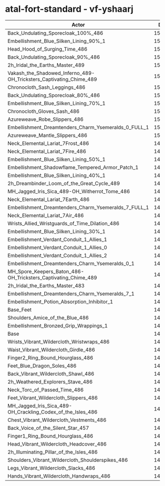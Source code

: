 # atal-fort-standard - vf-yshaarj
| Actor | DPS | Increase |
|---|:---:|:---:|
|Back_Undulating_Sporecloak_100%_486|151118|1.77%|
|Embellishment_Blue_Silken_Lining_90%_1|151075|1.74%|
|Head_Hood_of_Surging_Time_486|150983|1.68%|
|Back_Undulating_Sporecloak_90%_486|150931|1.64%|
|2h_Iridal_the_Earths_Master_489|150916|1.63%|
|Vakash_the_Shadowed_Inferno_489-OH_Tricksters_Captivating_Chime_489|150796|1.55%|
|Chronocloth_Sash_Leggings_486|150756|1.52%|
|Back_Undulating_Sporecloak_80%_486|150627|1.44%|
|Embellishment_Blue_Silken_Lining_70%_1|150501|1.35%|
|Chronocloth_Gloves_Sash_486|150478|1.34%|
|Azureweave_Robe_Slippers_486|150323|1.23%|
|Embellishment_Dreamtenders_Charm_Ysemeralds_0_FULL_1|150134|1.10%|
|Azureweave_Mantle_Slippers_486|150045|1.04%|
|Neck_Elemental_Lariat_7Frost_486|149979|1.00%|
|Neck_Elemental_Lariat_7Fire_486|149932|0.97%|
|Embellishment_Blue_Silken_Lining_50%_1|149918|0.96%|
|Embellishment_Shadowflame_Tempered_Armor_Patch_1|149908|0.95%|
|Embellishment_Blue_Silken_Lining_40%_1|149612|0.75%|
|2h_Dreambinder_Loom_of_the_Great_Cycle_489|149535|0.70%|
|MH_Jagged_Iris_Sica_489-OH_Witherrot_Tome_486|149531|0.70%|
|Neck_Elemental_Lariat_7Earth_486|149526|0.69%|
|Embellishment_Dreamtenders_Charm_Ysemeralds_7_FULL_1|149473|0.66%|
|Neck_Elemental_Lariat_7Air_486|149436|0.63%|
|Wrists_Allied_Wristguards_of_Time_Dilation_486|149367|0.59%|
|Embellishment_Blue_Silken_Lining_30%_1|149348|0.57%|
|Embellishment_Verdant_Conduit_1_Allies_1|149327|0.56%|
|Embellishment_Verdant_Conduit_1_Allies_0|149304|0.54%|
|Embellishment_Verdant_Conduit_1_Allies_2|149290|0.54%|
|Embellishment_Dreamtenders_Charm_Ysemeralds_0_1|149281|0.53%|
|MH_Spore_Keepers_Baton_486-OH_Tricksters_Captivating_Chime_489|149150|0.44%|
|2h_Iridal_the_Earths_Master_483|148920|0.29%|
|Embellishment_Dreamtenders_Charm_Ysemeralds_7_1|148908|0.28%|
|Embellishment_Potion_Absorption_Inhibitor_1|148908|0.28%|
|Base_Feet|148706|0.14%|
|Shoulders_Amice_of_the_Blue_486|148637|0.10%|
|Embellishment_Bronzed_Grip_Wrappings_1|148547|0.04%|
|Base|148495|0.00%|
|Wrists_Vibrant_Wildercloth_Wristwraps_486|148420|-0.05%|
|Waist_Vibrant_Wildercloth_Girdle_486|148412|-0.06%|
|Finger2_Ring_Bound_Hourglass_486|148404|-0.06%|
|Feet_Blue_Dragon_Soles_486|148350|-0.10%|
|Back_Vibrant_Wildercloth_Shawl_486|148202|-0.20%|
|2h_Weathered_Explorers_Stave_486|148160|-0.23%|
|Neck_Torc_of_Passed_Time_486|148123|-0.25%|
|Feet_Vibrant_Wildercloth_Slippers_486|148111|-0.26%|
|MH_Jagged_Iris_Sica_489-OH_Crackling_Codex_of_the_Isles_486|148101|-0.27%|
|Chest_Vibrant_Wildercloth_Vestments_486|148015|-0.32%|
|Back_Voice_of_the_Silent_Star_457|147973|-0.35%|
|Finger1_Ring_Bound_Hourglass_486|147945|-0.37%|
|Head_Vibrant_Wildercloth_Headcover_486|147900|-0.40%|
|2h_Illuminating_Pillar_of_the_Isles_486|147732|-0.51%|
|Shoulders_Vibrant_Wildercloth_Shoulderspikes_486|147658|-0.56%|
|Legs_Vibrant_Wildercloth_Slacks_486|147533|-0.65%|
|Hands_Vibrant_Wildercloth_Handwraps_486|147351|-0.77%|
